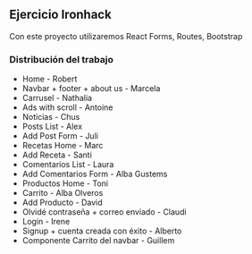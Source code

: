 ## Ejercicio Ironhack

Con este proyecto utilizaremos React Forms, Routes, Bootstrap


### Distribución del trabajo

- Home - Robert
- Navbar + footer + about us - Marcela
- Carrusel - Nathalia
- Ads with scroll - Antoine
- Noticias - Chus
- Posts List - Alex
- Add Post Form - Juli
- Recetas Home - Marc
- Add Receta - Santi
- Comentarios List - Laura
- Add Comentarios Form - Alba Gustems
- Productos Home - Toni
- Carrito - Alba Olveros
- Add Producto - David
- Olvidé contraseña + correo enviado - Claudi
- Login - Irene
- Signup + cuenta creada con éxito - Alberto
- Componente Carrito del navbar - Guillem

